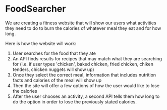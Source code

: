 # FoodSearcher

We are creating a fitness website that will show our users what activities they need to do to burn the calories of whatever meal they eat and for how long. 

Here is how the website will work:
1) User searches for the food that they ate
2) An API finds results for recipes that may match what they are searching for (i.e. if user types 'chicken', baked chicken, fried chicken, chiken tenders, chicken nuggets will show up)
3) Once they select the correct meal, information that includes nutrition facts and calories of the meal will show up
4) Then the site will offer a few options of how the user would like to lose the calories
5) After the user chooses an activity, a second API tells them how long to do the option in order to lose the previously stated calories.
